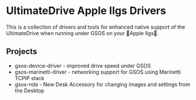 # UltimateDrive Apple IIgs Drivers


This is a collection of drivers and tools for enhanced native support of the UltimateDrive when running under GSOS on your 🍎Apple IIgs🍎.

## Projects
- gsos-device-driver - improved drive speed under GSOS
- gsos-marinetti-driver - networking support for GSOS using Marinetti TCPIP stack
- gsos-nda - New Desk Accessory for changing images and settings from the Desktop
